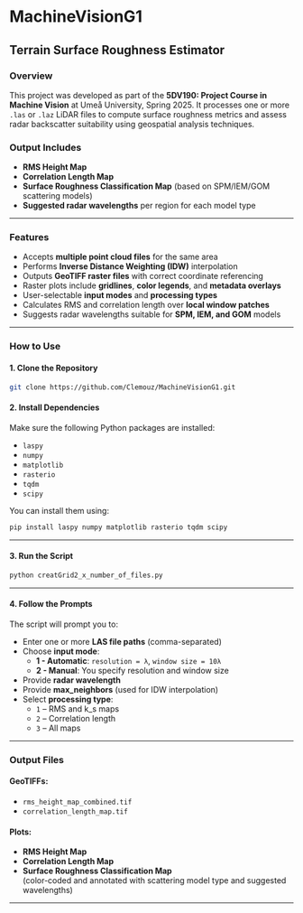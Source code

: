 # MachineVisionG1  
## Terrain Surface Roughness Estimator

### Overview

This project was developed as part of the **5DV190: Project Course in Machine Vision** at Umeå University, Spring 2025. It processes one or more `.las` or `.laz` LiDAR files to compute surface roughness metrics and assess radar backscatter suitability using geospatial analysis techniques.

### Output Includes

- **RMS Height Map**
- **Correlation Length Map**
- **Surface Roughness Classification Map** (based on SPM/IEM/GOM scattering models)
- **Suggested radar wavelengths** per region for each model type

---

### Features

- Accepts **multiple point cloud files** for the same area
- Performs **Inverse Distance Weighting (IDW)** interpolation
- Outputs **GeoTIFF raster files** with correct coordinate referencing
- Raster plots include **gridlines**, **color legends**, and **metadata overlays**
- User-selectable **input modes** and **processing types**
- Calculates RMS and correlation length over **local window patches**
- Suggests radar wavelengths suitable for **SPM, IEM, and GOM** models

---

### How to Use

#### 1. Clone the Repository

```bash
git clone https://github.com/Clemouz/MachineVisionG1.git
```

#### 2. Install Dependencies

Make sure the following Python packages are installed:

- `laspy`
- `numpy`
- `matplotlib`
- `rasterio`
- `tqdm`
- `scipy`

You can install them using:

```bash
pip install laspy numpy matplotlib rasterio tqdm scipy
```

---

#### 3. Run the Script

```bash
python creatGrid2_x_number_of_files.py
```

---

#### 4. Follow the Prompts

The script will prompt you to:

- Enter one or more **LAS file paths** (comma-separated)
- Choose **input mode**:
  - **1 - Automatic**: `resolution = λ`, `window size = 10λ`
  - **2 - Manual**: You specify resolution and window size
- Provide **radar wavelength**
- Provide **max_neighbors** (used for IDW interpolation)
- Select **processing type**:
  - `1` – RMS and k_s maps
  - `2` – Correlation length
  - `3` – All maps

---

### Output Files

#### GeoTIFFs:

- `rms_height_map_combined.tif`
- `correlation_length_map.tif`

#### Plots:

- **RMS Height Map**
- **Correlation Length Map**
- **Surface Roughness Classification Map**  
  (color-coded and annotated with scattering model type and suggested wavelengths)

---
